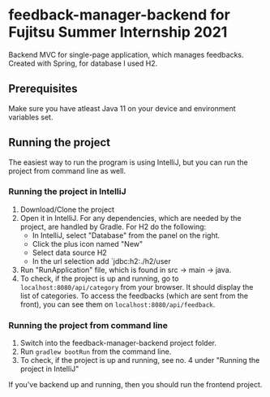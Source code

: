 # feedback-manager-backend for Fujitsu Summer Internship 2021
Backend MVC for single-page application, which manages feedbacks. Created with Spring, for database I used H2.

## Prerequisites
Make sure you have atleast Java 11 on your device and environment variables set. 

## Running the project
The easiest way to run the program is using IntelliJ, but you can run the project from command line as well.

### Running the project in IntelliJ
1. Download/Clone the project
2. Open it in IntelliJ. For any dependencies, which are needed by the project, are handled by Gradle. For H2 do the following:
   - In IntelliJ, select "Database" from the panel on the right.
   - Click the plus icon named "New"
   - Select data source H2 
   - In the url selection add `jdbc:h2:./h2/user
3. Run "RunApplication" file, which is found in src -> main -> java.
4. To check, if the project is up and running, go to `localhost:8080/api/category` from your browser. It should display the list of categories. To access the feedbacks (which are sent from the front), you can see them on `localhost:8080/api/feedback`.

### Running the project from command line
1. Switch into the feedback-manager-backend project folder.
2. Run `gradlew bootRun` from the command line.
3. To check, if the project is up and running, see no. 4 under "Running the project in IntelliJ"

If you've backend up and running, then you should run the frontend project.
